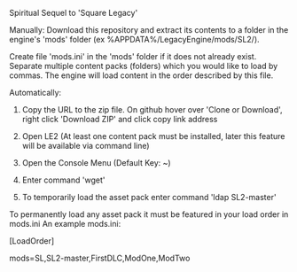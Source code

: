 Spiritual Sequel to 'Square Legacy'

Manually:
Download this repository and extract its contents to a folder in the engine's 'mods' folder (ex %APPDATA%/LegacyEngine/mods/SL2/).

Create file 'mods.ini' in the 'mods' folder if it does not already exist. Separate multiple content packs (folders) which you would like to load by commas. The engine will load content in the order described by this file.


Automatically:
1) Copy the URL to the zip file. On github hover over 'Clone or Download', right click 'Download ZIP' and click copy link address

2) Open LE2 (At least one content pack must be installed, later this feature will be available via command line)

3) Open the Console Menu (Default Key: ~)

4) Enter command 'wget'

5) To temporarily load the asset pack enter command 'ldap SL2-master'
 
 
To permanently load any asset pack it must be featured in your load order in mods.ini
An example mods.ini:

[LoadOrder]

mods=SL,SL2-master,FirstDLC,ModOne,ModTwo